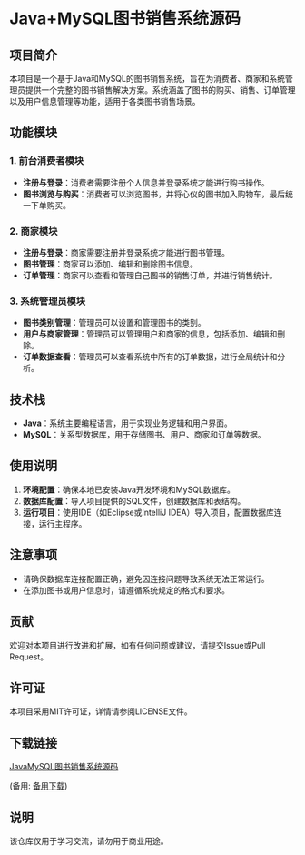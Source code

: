 # Java+MySQL图书销售系统源码

## 项目简介

本项目是一个基于Java和MySQL的图书销售系统，旨在为消费者、商家和系统管理员提供一个完整的图书销售解决方案。系统涵盖了图书的购买、销售、订单管理以及用户信息管理等功能，适用于各类图书销售场景。

## 功能模块

### 1. 前台消费者模块
- **注册与登录**：消费者需要注册个人信息并登录系统才能进行购书操作。
- **图书浏览与购买**：消费者可以浏览图书，并将心仪的图书加入购物车，最后统一下单购买。

### 2. 商家模块
- **注册与登录**：商家需要注册并登录系统才能进行图书管理。
- **图书管理**：商家可以添加、编辑和删除图书信息。
- **订单管理**：商家可以查看和管理自己图书的销售订单，并进行销售统计。

### 3. 系统管理员模块
- **图书类别管理**：管理员可以设置和管理图书的类别。
- **用户与商家管理**：管理员可以管理用户和商家的信息，包括添加、编辑和删除。
- **订单数据查看**：管理员可以查看系统中所有的订单数据，进行全局统计和分析。

## 技术栈
- **Java**：系统主要编程语言，用于实现业务逻辑和用户界面。
- **MySQL**：关系型数据库，用于存储图书、用户、商家和订单等数据。

## 使用说明
1. **环境配置**：确保本地已安装Java开发环境和MySQL数据库。
2. **数据库配置**：导入项目提供的SQL文件，创建数据库和表结构。
3. **运行项目**：使用IDE（如Eclipse或IntelliJ IDEA）导入项目，配置数据库连接，运行主程序。

## 注意事项
- 请确保数据库连接配置正确，避免因连接问题导致系统无法正常运行。
- 在添加图书或用户信息时，请遵循系统规定的格式和要求。

## 贡献
欢迎对本项目进行改进和扩展，如有任何问题或建议，请提交Issue或Pull Request。

## 许可证
本项目采用MIT许可证，详情请参阅LICENSE文件。

## 下载链接
[JavaMySQL图书销售系统源码](https://pan.quark.cn/s/c39e8cfdc66a) 

(备用: [备用下载](https://pan.baidu.com/s/1PaDGI7v1PXYe5ACzBYKWow?pwd=1234))

## 说明

该仓库仅用于学习交流，请勿用于商业用途。
